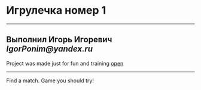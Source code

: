 # Игрулечка номер 1
___________________________
## Выполнил Игорь Игоревич _IgorPonim@yandex.ru_
Project was made just for fun and training [open](https://igorponim.github.io/mesto/)
_________________________

Find a match. Game you should try!

